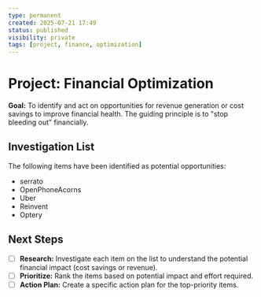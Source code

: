 ```yaml
---
type: permanent
created: 2025-07-21 17:49
status: published
visibility: private
tags: [project, finance, optimization]
---
```


# Project: Financial Optimization

**Goal:** To identify and act on opportunities for revenue generation or cost savings to improve financial health. The guiding principle is to "stop bleeding out" financially.

## Investigation List

The following items have been identified as potential opportunities:

-   serrato
-   OpenPhoneAcorns
-   Uber
-   Reinvent
-   Optery

## Next Steps

-   [ ] **Research:** Investigate each item on the list to understand the potential financial impact (cost savings or revenue).
-   [ ] **Prioritize:** Rank the items based on potential impact and effort required.
-   [ ] **Action Plan:** Create a specific action plan for the top-priority items.
